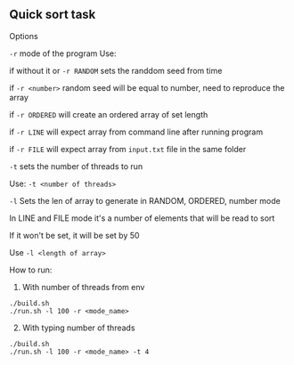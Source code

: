 ##  Quick sort task

Options

`-r` mode of the program
Use:

if without it or `-r RANDOM` sets the randdom seed from time

if `-r <number>` random seed will be equal to number, need to reproduce the array

if `-r ORDERED` will create an ordered array of set length

if `-r LINE` will expect array from command line after running program

if `-r FILE` will expect array from `input.txt` file in the same folder

`-t` sets the number of threads to run

Use: `-t <number of threads>`

`-l` Sets the len of array to generate in RANDOM, ORDERED, number mode

In LINE and FILE mode it's a number of elements that will be read to sort

If it won't be set, it will be set by 50

Use `-l <length of array>`

How to run:

1. With number of threads from env

```
./build.sh
./run.sh -l 100 -r <mode_name>
```

2. With typing number of threads

```
./build.sh
./run.sh -l 100 -r <mode_name> -t 4
```
